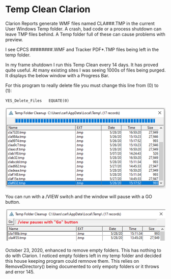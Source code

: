 # Temp Clean Clarion

Clarion Reports generate WMF files named CLA###.TMP in the current User Windows Temp folder. A crash, bad code or a process shutdown can leave TMP files behind. A Temp folder full of these can cause problems with preview.

I see CPCS ########.WMF and Tracker PDF*.TMP files being left in the temp folder.

In my frame shutdown I run this Temp Clean every 14 days. It has proved quite useful. At many existing sites I was seeing 1000s of files being purged. It displays the below window with a Progress Bar. 

For this program to really delete file you must change this line from (0) to (1):

```clarion
YES_Delete_Files   EQUATE(0)
```

![capture](readme_cap.png)

You can run with a /VIEW switch and the window will pause with a GO button.

![capture](readme_view.png)

October 23, 2020, enhanced to remove empty folders. This has nothing to do with Clarion. I noticed empty folders left in my temp folder and decided this house keeping program could remnove them.
 This relies on RemoveDirectory() being documented to only empoty folders or it throws and error 145.
